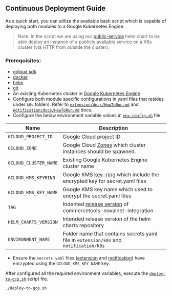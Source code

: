 ## Continuous Deployment Guide

As a quick start, you can utilize the available bash script which is capable of deploying both modules to a 
Google Kubernetes Engine.

> Note: In the script we are using our [public-service](https://github.com/commercetools/k8s-charts/tree/master/charts/public-service) helm chart to be able deploy an 
> instance of a publicly available service on a K8s cluster (via HTTP from outside the cluster).

### Prerequisites:

- [gcloud sdk](https://cloud.google.com/sdk/docs/install)
- [docker](https://docs.docker.com/get-docker/)
- [helm](https://helm.sh/docs/intro/install/)
- [git](https://git-scm.com/book/en/v2/Getting-Started-Installing-Git)
- An existing Kubernetes cluster in [Google Kubernetes Engine](https://cloud.google.com/kubernetes-engine/docs/quickstart)
- Configure both module specific configurations in yaml files that resides under `k8s` folders.
    Refer to [`extension/docs/HowToRun.md`](../../../extension/docs/HowToRun.md) and [`notification/docs/HowToRun.md`](../../../notification/docs/HowToRun.md) docs.
- Configure the below environment variable values in [`env-config.sh`](env-config.sh) file.

| Name | Description |
| --- | --- |
|`GCLOUD_PROJECT_ID` | Google Cloud project ID |
|`GCLOUD_ZONE` | Google Cloud [Zones](https://cloud.google.com/compute/docs/regions-zones#available) which cluster instances should be spawned. |
|`GCLOUD_CLUSTER_NAME` | Existing Google Kubernetes Engine cluster name |
|`GCLOUD_KMS_KEYRING` | Google KMS [key-ring](https://cloud.google.com/kms/docs/resource-hierarchy#key_rings) which include the encrypted key for secret.yaml files |
|`GCLOUD_KMS_KEY_NAME` | Google KMS key name which used to encrypt the secret.yaml files |
|`TAG` | Indented [release version](https://github.com/commercetools/commercetools-novalnet-integration/releases) of commercetools-novalnet-integration |
|`HELM_CHARTS_VERSION` | Intended release version of the helm charts repository |
|`ENVIRONMENT_NAME` | Folder name that contains secrets.yaml file in `extension/k8s` and `notification/k8s` |

- Ensure the `secrets.yaml` files ([extension](extension/demo/secrets.yaml) and [notification](notification/demo/secrets.yaml)) have encrypted using the `GCLOUD_KMS_KEY_NAME` key.

After configured all the required environment variables, execute the [`deploy-to-gcp.sh`](deploy-to-gcp.sh) script file.
```
./deploy-to-gcp.sh
```




